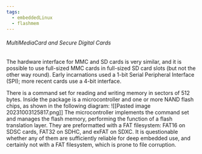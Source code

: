 ```yaml
---
tags:
  - embeddedLinux
  - flashmem
---
```

###### MultiMediaCard and Secure Digital Cards
The hardware interface for MMC and SD cards is very similar, and it is possible to use full-sized MMC cards in full-sized SD card slots (but not the other way round). Early incarnations used a 1-bit Serial Peripheral Interface (SPI); more recent cards use a 4-bit interface.

There is a command set for reading and writing memory in sectors of 512 bytes. Inside the package is a microcontroller and one or more NAND flash chips, as shown in the following diagram:
![[Pasted image 20231003125817.png]]
The microcontroller implements the command set and manages the flash memory, performing the function of a flash translation layer. They are preformatted with a FAT filesystem: FAT16 on SDSC cards, FAT32 on SDHC, and exFAT on SDXC. It is questionable whether any of them are sufficiently reliable for deep embedded use, and certainly not with a FAT filesystem, which is prone to file corruption.